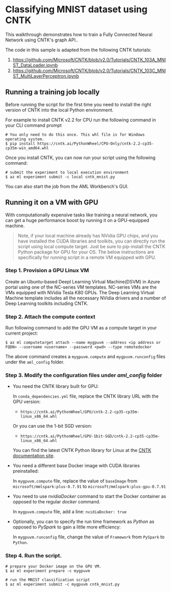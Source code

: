 # Classifying MNIST dataset using CNTK

This walkthrough demonstrates how to train a Fully Connected Neural Network using CNTK's graph API..

The code in this sample is adapted from the following CNTK tutorials:
1. https://github.com/Microsoft/CNTK/blob/v2.0/Tutorials/CNTK_103A_MNIST_DataLoader.ipynb
2. https://github.com/Microsoft/CNTK/blob/v2.0/Tutorials/CNTK_103C_MNIST_MultiLayerPerceptron.ipynb


## Running a training job locally

Before running the script for the first time you need to install the right version of CNTK into the local Python environment.

For example to install CNTK v2.2 for CPU run the following command in your CLI command prompt 
```
# You only need to do this once. This whl file is for Windows operating system.
$ pip install https://cntk.ai/PythonWheel/CPU-Only/cntk-2.2-cp35-cp35m-win_amd64.whl
```
Once you install CNTK, you can now run your script using the following command: 
```
# submit the experiment to local execution environment
$ az ml experiment submit -c local cntk_mnist.py
```
You can also start the job from the AML Workbench's GUI.

## Running it on a VM with GPU
With computationally expensive tasks like training a neural network, you can get a huge performance boost by running it on a GPU-equipped machine.

>Note, if your local machine already has NVidia GPU chips, and you have installed the CUDA libraries and toolkits, you can directly run the script using local compute target. Just be sure to pip-install the CNTK Python package for GPU for your OS. The below instructions are specifically for running script in a remote VM equipped with GPU.

### Step 1. Provision a GPU Linux VM 
Create an Ubuntu-based Deepl Learning Virtual Machine(DSVM) in Azure portal using one of the NC-series VM templates. NC-series VMs are the VMs equipped with NVidia Tesla K80 GPUs.
The Deep Learning Virtual Machine template includes all the necessary NVidia drivers and a number of Deep Learning toolkits including CNTK. 

### Step 2. Attach the compute context
Run following command to add the GPU VM as a compute target in your current project:
```
$ az ml computetarget attach --name mygpuvm --address <ip address or FQDN> --username <username> --password <pwd> --type remotedocker
```
The above command creates a `mygpuvm.compute` and `mygpuvm.runconfig` files under the `aml_config` folder.

### Step 3. Modify the configuration files under _aml_config_ folder
- You need the CNTK library built for GPU:
    
    In `conda_dependencies.yml` file, replace the CNTK library URL with the GPU version:

     - `https://cntk.ai/PythonWheel/GPU/cntk-2.2-cp35-cp35m-linux_x86_64.whl`

    Or you can use the 1-bit SGD version:

    - `https://cntk.ai/PythonWheel/GPU-1bit-SGD/cntk-2.2-cp35-cp35m-linux_x86_64.whl`

    You can find the latest CNTK Python library for Linux at the [CNTK documentation site](https://docs.microsoft.com/en-us/cognitive-toolkit/Setup-Linux-Python?tabs=cntkpy22).

- You need a different base Docker image with CUDA libraries preinstalled:

    In `mygpuvm.compute` file, replace the value of `baseImage` from `microsoft/mmlspark:plus-0.7.91` to  `microsoft/mmlspark:plus-gpu-0.7.91`

- You need to use _nvidiaDocker_ command to start the Docker container as opposed to the regular _docker_ command.

    In `mygpuvm.compute` file, add a line: `nvidiaDocker: true`

- Optionally, you can to specify the run time framework as _Python_ as opposed to _PySpark_ to gain a little more efficiency:

    In `mygpuvm.runconfig` file,  change the value of `Framework` from `PySpark` to `Python`.

### Step 4. Run the script.
```shell
# prepare your Docker image on the GPU VM.
$ az ml experiment prepare -c mygpuvm

# run the MNIST classification script
$ az ml experiment submit -c mygpuvm cntk_mnist.py
```
